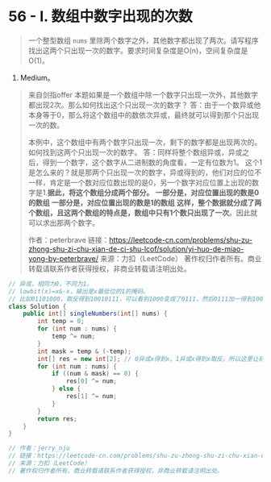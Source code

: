 # 56 - I. 数组中数字出现的次数

> 一个整型数组 `nums` 里除两个数字之外，其他数字都出现了两次。请写程序找出这两个只出现一次的数字。要求时间复杂度是O(n)，空间复杂度是O(1)。

1. Medium。

> 来自剑指offer
> 本题如果是一个数组中除一个数字只出现一次外，其他数字都出现2次。那么如何找出这个只出现一次的数字？
> 答：由于一个数异或他本身等于0，那么将这个数组中的数依次异或，最终就可以得到那个只出现一次的数。
>
> 本例中，这个数组中有两个数字只出现一次，剩下的数字都是出现两次的。如何找到这两个只出现一次的数字。
> 答：同样将整个数组异或，异或之后，得到一个数字，这个数字从二进制数的角度看，一定有位数为1。
> 这个1是怎么来的？就是那两个只出现一次的数字，异或得到的，他们对应的位不一样，肯定是一个数对应位数出现的是0，另一个数字对应位置上出现的数字是1.**据此，将这个数组分成两个部分。**
> **一部分是，对应位置出现的数是0的数组**
> **一部分是，对应位置出现的数是1的数组**
> **这样，整个数据就分成了两个数组，且这两个数组的特点是，数组中只有1个数只出现了一次**。因此就可以求出那两个数字。
>
> 作者：peterbrave
> 链接：https://leetcode-cn.com/problems/shu-zu-zhong-shu-zi-chu-xian-de-ci-shu-lcof/solution/yi-huo-de-miao-yong-by-peterbrave/
> 来源：力扣（LeetCode）
> 著作权归作者所有。商业转载请联系作者获得授权，非商业转载请注明出处。

```java
// 异或，相同为0，不同为1。
// lowbit(x)=x&-x，输出是x最低位的1的掩码。
// 比如01101000，取反得到10010111，可以看到1000变成了0111，然后0111加一得到1000，而原来的高位与取反后的高位与必然等于0，所以结果就是1000，该掩码指示了x最低位的1所在的位置。
class Solution {
    public int[] singleNumbers(int[] nums) {
        int temp = 0;
        for (int num : nums) {
            temp ^= num;
        }
        int mask = temp & (-temp);
        int[] res = new int[2]; // 0异或x得到x。1异或x得到x取反。所以这里让初始值为0。
        for (int num : nums) {
            if ((num & mask) == 0) {
                res[0] ^= num;
            } else {
                res[1] ^= num;
            } 
        }
        return res;
    }
}

// 作者：jerry_nju
// 链接：https://leetcode-cn.com/problems/shu-zu-zhong-shu-zi-chu-xian-de-ci-shu-lcof/solution/wei-yun-suan-san-bu-zou-by-jerry_nju/
// 来源：力扣（LeetCode）
// 著作权归作者所有。商业转载请联系作者获得授权，非商业转载请注明出处。
```

